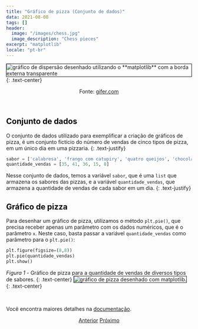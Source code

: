 ```yaml
---
title: "Gráfico de pizza (Conjunto de dados)"
data: 2021-08-08
tags: []
header:
  image: "/images/chess.jpg"
  image_description: "Chess pieces"
excerpt: "matplotlib"
locale: "pt-br"
---
```



<img style="border: solid 1px black" src="{{ site.url }}{{ site.baseurl }}/images/curso-matplotlib/generico/homer.gif" alt="gráfico de dispersão desenhado utilizando o **matplotlib**  com a borda externa transparente">
{: .text-center}

<p style="text-align: center;" >Fonte: <a href="https://gifer.com/en/1I5n">gifer.com</a></p>

<br>

<h2><a style="color:black" id="">Conjunto de dados</a></h2>

O conjunto de dados utilizado para exemplificar a criação de gráficos de pizza, é um conjunto fictício do número de vendas de cinco tipos de pizza, em um único dia em uma pizzaria.
{: .text-justify}

```python
sabor = ['calabresa', 'frango com catupiry', 'quatro queijos', 'chocolate', 'vegetariana']
quantidade_vendas = [35, 41, 36, 15, 8]
```

Nesse conjunto de dados, temos a variável `sabor`, que é uma `list` que armazena os sabores das pizzas, e a variável `quantidade_vendas`, que armazena a quantidade de vendas de cada sabor em um dia.
{: .text-justify}

<h2><a style="color:black" id="">Gráfico de pizza</a></h2>

Para desenhar um gráfico de pizza, utilizamos o método `plt.pie()`, que precisa receber apenas um parâmetro com os dados numéricos, que é o parâmetro `x`. Neste caso, basta passar a variável `quantidade_vendas` como parâmetro para o `plt.pie()`:

```python
plt.figure(figsize=(8,8))
plt.pie(quantidade_vendas)
plt.show()
```

*Figura 1* - Gráfico de pizza para a quantidade de vendas de diversos tipos de sabores.
{: .text-center}
<img style="border: solid 1px black" src="{{ site.url }}{{ site.baseurl }}/images/curso-matplotlib/grafico-pizza/69/grafico-pizza-01.png" alt="gráfico de pizza desenhado com matplotlib." >
{: .text-center}

<br>

Você encontra maiores detalhes na [documentação](https://matplotlib.org/stable/api/_as_gen/matplotlib.pyplot.pie.html).


<p style="text-align: center">
  <a href="/Curso-matplotlib-68" class="btn btn--success">Anterior</a>
  <a href="/Curso-matplotlib-70" class="btn btn--success">Próximo</a>
</p>
